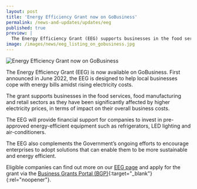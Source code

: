 ```yaml
---
layout: post
title: 'Energy Efficiency Grant now on GoBusiness'
permalink: /news-and-updates/updates/eeg
published: true
preview: |
  The Energy Efficiency Grant (EEG) supports businesses in the food services, food manufacturing and retail sectors. Eligible companies can find out more on our EEG Page.
image: /images/news/eeg_listing_on_gobusiness.jpg
---
```


![Energy Efficiency Grant now on GoBusiness](/images/news/eeg_listing_on_gobusiness.jpg)

The Energy Efficiency Grant (EEG) is now available on GoBusiness. First announced in June 2022, the EEG is designed to help local businesses cope with energy bills amidst rising electricity costs.

The grant supports businesses in the food services, food manufacturing and retail sectors as they have been significantly affected by higher electricity prices, in terms of impact on their overall business costs.

The EEG will provide financial support for companies to invest in pre-approved energy-efficient equipment such as refrigerators, LED lighting and air-conditioners.

The EEG also complements the Government’s ongoing efforts to encourage enterprises to adopt solutions that can enable them to be more sustainable and energy efficient.

Eligible companies can find out more on our [EEG page](energy-efficiency-grant/) and apply for the grant via the [Business Grants Portal (BGP)](https://www.businessgrants.gov.sg/?src=news_and_update){:target="_blank"}{:rel="noopener"}.


<script src="/jquery/jquery.min.js"></script>
<script src="/jquery/bp-menu-new-tab.js"></script>
